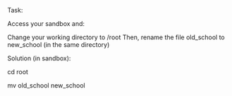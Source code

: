 Task:

Access your sandbox and:

Change your working directory to /root
Then, rename the file old_school to new_school (in the same directory)

Solution (in sandbox):

cd root

mv old_school new_school